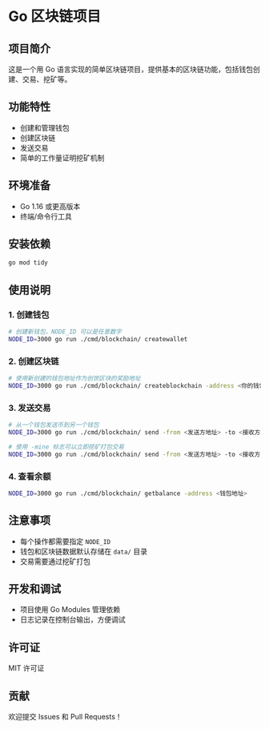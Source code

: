 # Go 区块链项目

## 项目简介
这是一个用 Go 语言实现的简单区块链项目，提供基本的区块链功能，包括钱包创建、交易、挖矿等。

## 功能特性
- 创建和管理钱包
- 创建区块链
- 发送交易
- 简单的工作量证明挖矿机制

## 环境准备
- Go 1.16 或更高版本
- 终端/命令行工具

## 安装依赖
```bash
go mod tidy
```

## 使用说明

### 1. 创建钱包
```bash
# 创建新钱包，NODE_ID 可以是任意数字
NODE_ID=3000 go run ./cmd/blockchain/ createwallet
```

### 2. 创建区块链
```bash
# 使用新创建的钱包地址作为创世区块的奖励地址
NODE_ID=3000 go run ./cmd/blockchain/ createblockchain -address <你的钱包地址>
```

### 3. 发送交易
```bash
# 从一个钱包发送币到另一个钱包
NODE_ID=3000 go run ./cmd/blockchain/ send -from <发送方地址> -to <接收方地址> -amount <金额>

# 使用 -mine 标志可以立即挖矿打包交易
NODE_ID=3000 go run ./cmd/blockchain/ send -from <发送方地址> -to <接收方地址> -amount <金额> -mine
```

### 4. 查看余额
```bash
NODE_ID=3000 go run ./cmd/blockchain/ getbalance -address <钱包地址>
```

## 注意事项
- 每个操作都需要指定 `NODE_ID`
- 钱包和区块链数据默认存储在 `data/` 目录
- 交易需要通过挖矿打包

## 开发和调试
- 项目使用 Go Modules 管理依赖
- 日志记录在控制台输出，方便调试

## 许可证
MIT 许可证

## 贡献
欢迎提交 Issues 和 Pull Requests！
